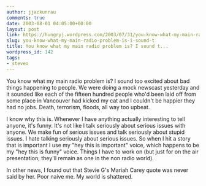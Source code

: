 ```yaml
---
author: jjackunrau
comments: true
date: 2003-08-01 04:05:00+00:00
layout: post
link: https://hungryj.wordpress.com/2003/07/31/you-know-what-my-main-radio-problem-is-i-sound-t/
slug: you-know-what-my-main-radio-problem-is-i-sound-t
title: You know what my main radio problem is? I sound t...
wordpress_id: 142
tags:
- steveo
---
```


You know what my main radio problem is?  I sound too excited about bad things happening to people.  We were doing a mock newscast yesterday and it sounded like  each of the fifteen hundred people who'd been laid off from some place in Vancouver had kicked my cat and I couldn't be happier they had no jobs.  Death, terrorism, floods, all way too upbeat.  
  

  
I know why this is.  Whenever I have anything actually interesting to tell anyone, it's funny.  It's not like I talk seriously about serious issues with anyone.  We make fun of serious issues and talk seriously about stupid issues.  I hate talking seriously about serious issues.  So when I hit a story that is important I use my "hey this is important" voice, which happens to be my "hey this is funny" voice.  Things I have to work on (but just for on the air presentation; they'll remain as one in the non radio world).
  

  
In other news, I found out that Stevie G's Mariah Carey quote was never said by her.  Poor naive me.  My world is shattered.
